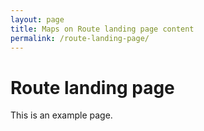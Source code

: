 ```yaml
---
layout: page
title: Maps on Route landing page content
permalink: /route-landing-page/
---
```


# Route landing page
This is an example page.
